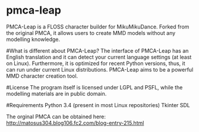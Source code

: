 # pmca-leap
PMCA-Leap is a FLOSS character builder for MikuMikuDance. Forked from the original PMCA, it allows users to create MMD models
without any modelling knowledge.

#What is different about PMCA-Leap?
The interface of PMCA-Leap has an English translation and it can detect your current language settings (at least on Linux).
Furthermore, it is optimized for recent Python versions, thus, it can run under current Linux distributions.
PMCA-Leap aims to be a powerful MMD character creation tool.

#License
The program itself is licensed under LGPL and PSFL, while the modelling materials are in public domain.

#Requirements
Python 3.4 (present in most Linux repositories)
Tkinter
SDL

The orginal PMCA can be obtained here: http://matosus304.blog106.fc2.com/blog-entry-215.html
